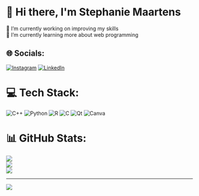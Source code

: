 # 💫 Hi there, I'm Stephanie Maartens
🔭 I’m currently working on improving my skills<br>🌱 I’m currently learning more about web programming<br>


## 🌐 Socials:
[![Instagram](https://img.shields.io/badge/Instagram-%23E4405F.svg?logo=Instagram&logoColor=white)](https://instagram.com/stephanie_maartens) [![LinkedIn](https://img.shields.io/badge/LinkedIn-%230077B5.svg?logo=linkedin&logoColor=white)](https://linkedin.com/in/StephanieMaartens) 

# 💻 Tech Stack:
![C++](https://img.shields.io/badge/c++-%2300599C.svg?style=for-the-badge&logo=c%2B%2B&logoColor=white) ![Python](https://img.shields.io/badge/python-3670A0?style=for-the-badge&logo=python&logoColor=ffdd54) ![R](https://img.shields.io/badge/r-%23276DC3.svg?style=for-the-badge&logo=r&logoColor=white) ![C](https://img.shields.io/badge/c-%2300599C.svg?style=for-the-badge&logo=c&logoColor=white) ![Qt](https://img.shields.io/badge/Qt-%23217346.svg?style=for-the-badge&logo=Qt&logoColor=white) ![Canva](https://img.shields.io/badge/Canva-%2300C4CC.svg?style=for-the-badge&logo=Canva&logoColor=white)
# 📊 GitHub Stats:
![](https://github-readme-stats.vercel.app/api?username=stephh-m&theme=dark&hide_border=false&include_all_commits=true&count_private=true)<br/>
![](https://github-readme-streak-stats.herokuapp.com/?user=stephh-m&theme=dark&hide_border=false)<br/>
![](https://github-readme-stats.vercel.app/api/top-langs/?username=stephh-m&theme=dark&hide_border=false&include_all_commits=true&count_private=true&layout=compact)

---
[![](https://visitcount.itsvg.in/api?id=stephh-m&icon=7&color=10)](https://visitcount.itsvg.in)

<!-- Proudly created with GPRM ( https://gprm.itsvg.in ) -->
<!---
stephh-m/stephh-m is a ✨ special ✨ repository because its `README.md` (this file) appears on your GitHub profile.
You can click the Preview link to take a look at your changes.
--->
